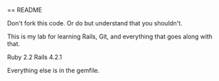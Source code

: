 == README

Don't fork this code. Or do but understand that you shouldn't.

This is my lab for learning Rails, Git, and everything that goes along with that.

Ruby  2.2
Rails 4.2.1

Everything else is in the gemfile.

